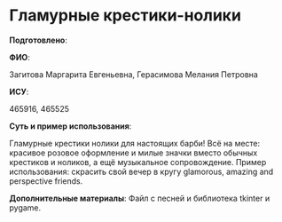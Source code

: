 # Гламурные крестики-нолики

__Подготовлено__:

**ФИО**:

Загитова Маргарита Евгеньевна, Герасимова Мелания Петровна

**ИСУ**:

465916, 465525

**Суть и пример использования**:

Гламурные крестики нолики для настоящих барби! Всё на месте: красивое розовое оформление и милые значки вместо обычных крестиков и ноликов, а ещё музыкальное сопровождение. Пример использования: скрасить свой вечер в кругу glamorous, amazing and perspective friends. 

**Дополнительные материалы**:
 Файл с песней и библиотека tkinter и pygame.
